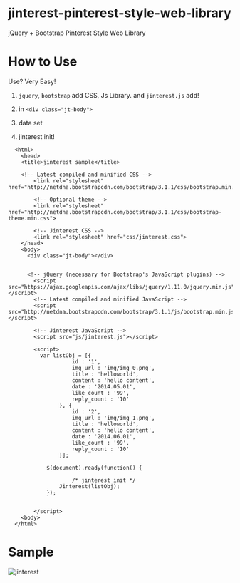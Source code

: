 jinterest-pinterest-style-web-library
=====================================

jQuery + Bootstrap Pinterest Style Web Library

# How to Use

Use? Very Easy!

1. `jquery`, `bootstrap` add CSS, Js Library. and `jinterest.js` add!

2. in `<div class="jt-body">`

3. data set

4. jinterest init!

```
  <html>
    <head>
    <title>jinterest sample</title>
    
    <!-- Latest compiled and minified CSS -->
		<link rel="stylesheet" href="http://netdna.bootstrapcdn.com/bootstrap/3.1.1/css/bootstrap.min.css">

		<!-- Optional theme -->
		<link rel="stylesheet" href="http://netdna.bootstrapcdn.com/bootstrap/3.1.1/css/bootstrap-theme.min.css">

		<!-- Jinterest CSS -->
		<link rel="stylesheet" href="css/jinterest.css">
    </head>
    <body>
      <div class="jt-body"></div>
      
      
      <!-- jQuery (necessary for Bootstrap's JavaScript plugins) -->
		<script src="https://ajax.googleapis.com/ajax/libs/jquery/1.11.0/jquery.min.js"></script>
		<!-- Latest compiled and minified JavaScript -->
		<script src="http://netdna.bootstrapcdn.com/bootstrap/3.1.1/js/bootstrap.min.js"></script>

		<!-- Jinterest JavaScript -->
		<script src="js/jinterest.js"></script>
		
		<script>
		  var listObj = [{
					id : '1',
					img_url : 'img/img_0.png',
					title : 'helloworld',
					content : 'hello content',
					date : '2014.05.01',
					like_count : '99',
					reply_count : '10'
				}, {
					id : '2',
					img_url : 'img/img_1.png',
					title : 'helloworld',
					content : 'hello content',
					date : '2014.06.01',
					like_count : '99',
					reply_count : '10'
				}];
				
			$(document).ready(function() {
			
			    	/* jinterest init */
				Jinterest(listObj);
			});
				
				
		</script>
    <body>
  </html>
```

# Sample

![jinterest](http://i.imgur.com/0GoNGiN.png)

